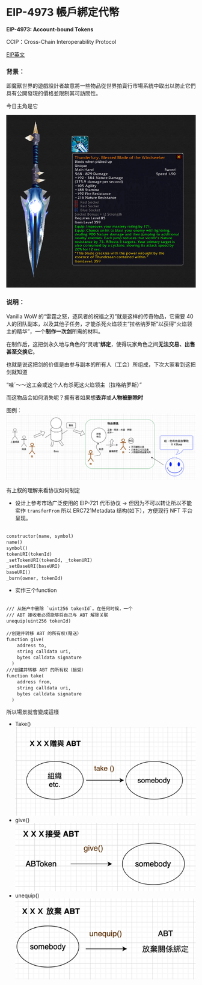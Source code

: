 # EIP-4973 帳戶綁定代幣

**EIP-4973: Account-bound Tokens**

CCIP：Cross-Chain Interoperability Protocol


[EIP英文](https://eips.ethereum.org/EIPS/eip-4973)

### **背景**：

即魔獸世界的遊戲設計者故意將一些物品從世界拍賣行市場系統中取出以防止它們具有公開發現的價格並限制其可訪問性。

今日主角是它

![](./image/EIP4973-1.png)
### **说明**：
Vanilla WoW 的“雷霆之怒，逐风者的祝福之刃”就是这样的传奇物品，它需要 40 人的团队副本，以及其他子任务，才能杀死火焰领主“拉格纳罗斯”以获得“火焰领主的精华”，一个**制作一次剑**所需的材料。

在制作后，这把剑永久地与角色的“灵魂”**绑定**，使得玩家角色之间**无法交易、出售甚至交换它**。

也就是说这把剑的价值是由参与副本的所有人（工会）所组成，下次大家看到这把剑就知道 

“哇ˊ～～这工会或这个人有杀死这火焰领主（拉格纳罗斯）”

而这物品会如何消失呢？拥有者如果想**丢弃**或**人物被删除时**

图例：
![](./image/EIP4973-2.png)

有上叙的理解来看协议如何制定

- 设计上参考市场广泛使用的 EIP-721 代币协议 → 但因为不可以转让所以不能实作 `transferFrom`
所以 ERC721Metadata 结构(如下），方便现行 NFT 平台 呈现。

```solidity

constructor(name, symbol)
name()
symbol()
tokenURI(tokenId)
_setTokenURI(tokenId, _tokenURI)
_setBaseURI(baseURI)
baseURI()
_burn(owner, tokenId)
```

- 实作三个function

```solidity

/// 从帐户中删除 `uint256 tokenId`。在任何时候，一个
/// ABT 接收者必须能够将自己与 ABT 解除关联
unequip(uint256 tokenId)

//创建并转移 ABT 的所有权(赠送）
function give(
    address to,
    string calldata uri,
    bytes calldata signature
  )
///创建并转移 ABT 的所有权（接受）
function take(
    address from,
    string calldata uri,
    bytes calldata signature
  )

```

所以場景就會變成這樣

- Take()
![](./image/EIP4973-3.png)
- give()
![](./image/EIP4973-4.png)
- unequip()
![](./image/EIP4973-5.png)
